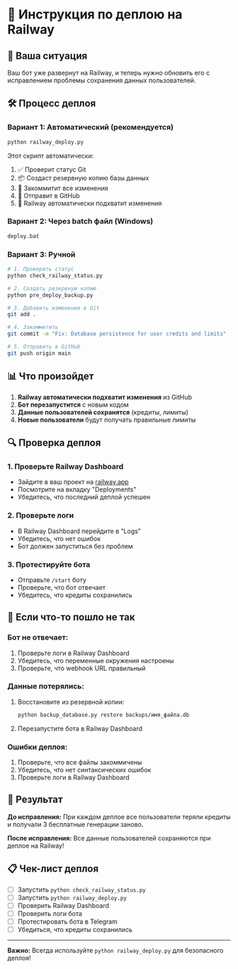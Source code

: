 # 🚀 Инструкция по деплою на Railway

## 🎯 Ваша ситуация

Ваш бот уже развернут на Railway, и теперь нужно обновить его с исправлением проблемы сохранения данных пользователей.

## 🛠 Процесс деплоя

### Вариант 1: Автоматический (рекомендуется)

```bash
python railway_deploy.py
```

Этот скрипт автоматически:
1. ✅ Проверит статус Git
2. 📦 Создаст резервную копию базы данных
3. 💾 Закоммитит все изменения
4. 🚀 Отправит в GitHub
5. 🚂 Railway автоматически подхватит изменения

### Вариант 2: Через batch файл (Windows)

```bash
deploy.bat
```

### Вариант 3: Ручной

```bash
# 1. Проверить статус
python check_railway_status.py

# 2. Создать резервную копию
python pre_deploy_backup.py

# 3. Добавить изменения в Git
git add .

# 4. Закоммитить
git commit -m "Fix: Database persistence for user credits and limits"

# 5. Отправить в GitHub
git push origin main
```

## 📊 Что произойдет

1. **Railway автоматически подхватит изменения** из GitHub
2. **Бот перезапустится** с новым кодом
3. **Данные пользователей сохранятся** (кредиты, лимиты)
4. **Новые пользователи** будут получать правильные лимиты

## 🔍 Проверка деплоя

### 1. Проверьте Railway Dashboard
- Зайдите в ваш проект на [railway.app](https://railway.app)
- Посмотрите на вкладку "Deployments"
- Убедитесь, что последний деплой успешен

### 2. Проверьте логи
- В Railway Dashboard перейдите в "Logs"
- Убедитесь, что нет ошибок
- Бот должен запуститься без проблем

### 3. Протестируйте бота
- Отправьте `/start` боту
- Проверьте, что бот отвечает
- Убедитесь, что кредиты сохранились

## 🚨 Если что-то пошло не так

### Бот не отвечает:
1. Проверьте логи в Railway Dashboard
2. Убедитесь, что переменные окружения настроены
3. Проверьте, что webhook URL правильный

### Данные потерялись:
1. Восстановите из резервной копии:
   ```bash
   python backup_database.py restore backups/имя_файла.db
   ```
2. Перезапустите бота в Railway Dashboard

### Ошибки деплоя:
1. Проверьте, что все файлы закоммичены
2. Убедитесь, что нет синтаксических ошибок
3. Проверьте логи в Railway Dashboard

## 🎉 Результат

**До исправления:** При каждом деплое все пользователи теряли кредиты и получали 3 бесплатные генерации заново.

**После исправления:** Все данные пользователей сохраняются при деплое на Railway!

## 📋 Чек-лист деплоя

- [ ] Запустить `python check_railway_status.py`
- [ ] Запустить `python railway_deploy.py`
- [ ] Проверить Railway Dashboard
- [ ] Проверить логи бота
- [ ] Протестировать бота в Telegram
- [ ] Убедиться, что кредиты сохранились

---

**Важно:** Всегда используйте `python railway_deploy.py` для безопасного деплоя!
